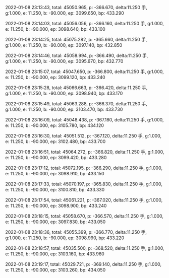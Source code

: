 2022-01-08 23:13:43, total: 45050.965, p: -366.670, delta:11.250 手, g:1.000, e: 11.250, b: -90.000, ep: 3099.650, bp: 433.290

2022-01-08 23:14:03, total: 45056.056, p: -366.160, delta:11.250 手, g:1.000, e: 11.250, b: -90.000, ep: 3098.640, bp: 433.100

2022-01-08 23:14:25, total: 45075.282, p: -365.660, delta:11.250 手, g:1.000, e: 11.250, b: -90.000, ep: 3097.140, bp: 432.850

2022-01-08 23:14:46, total: 45058.994, p: -366.490, delta:11.250 手, g:1.000, e: 11.250, b: -90.000, ep: 3095.670, bp: 432.770

2022-01-08 23:15:07, total: 45047.650, p: -366.800, delta:11.250 手, g:1.000, e: 11.250, b: -90.000, ep: 3099.120, bp: 433.240

2022-01-08 23:15:28, total: 45066.663, p: -366.420, delta:11.250 手, g:1.000, e: 11.250, b: -90.000, ep: 3098.940, bp: 433.170

2022-01-08 23:15:49, total: 45063.288, p: -366.370, delta:11.250 手, g:1.000, e: 11.250, b: -90.000, ep: 3103.470, bp: 433.730

2022-01-08 23:16:09, total: 45048.438, p: -367.180, delta:11.250 手, g:1.000, e: 11.250, b: -90.000, ep: 3105.780, bp: 434.120

2022-01-08 23:16:30, total: 45051.512, p: -367.120, delta:11.250 手, g:1.000, e: 11.250, b: -90.000, ep: 3102.480, bp: 433.700

2022-01-08 23:16:51, total: 45064.272, p: -366.820, delta:11.250 手, g:1.000, e: 11.250, b: -90.000, ep: 3099.420, bp: 433.280

2022-01-08 23:17:12, total: 45072.195, p: -366.290, delta:11.250 手, g:1.000, e: 11.250, b: -90.000, ep: 3098.910, bp: 433.150

2022-01-08 23:17:33, total: 45070.197, p: -365.830, delta:11.250 手, g:1.000, e: 11.250, b: -90.000, ep: 3100.810, bp: 433.330

2022-01-08 23:17:54, total: 45061.221, p: -367.020, delta:11.250 手, g:1.000, e: 11.250, b: -90.000, ep: 3098.900, bp: 433.240

2022-01-08 23:18:15, total: 45058.670, p: -366.570, delta:11.250 手, g:1.000, e: 11.250, b: -90.000, ep: 3097.830, bp: 433.050

2022-01-08 23:18:36, total: 45055.399, p: -366.770, delta:11.250 手, g:1.000, e: 11.250, b: -90.000, ep: 3098.990, bp: 433.220

2022-01-08 23:18:57, total: 45035.500, p: -368.520, delta:11.250 手, g:1.000, e: 11.250, b: -90.000, ep: 3103.160, bp: 433.960

2022-01-08 23:19:17, total: 45029.721, p: -369.140, delta:11.250 手, g:1.000, e: 11.250, b: -90.000, ep: 3103.260, bp: 434.050